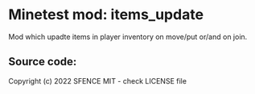 Minetest mod: items_update
==========================
Mod which upadte items in player inventory on move/put or/and on join.

Source code:
--------------------------
Copyright (c) 2022 SFENCE
MIT - check LICENSE file

